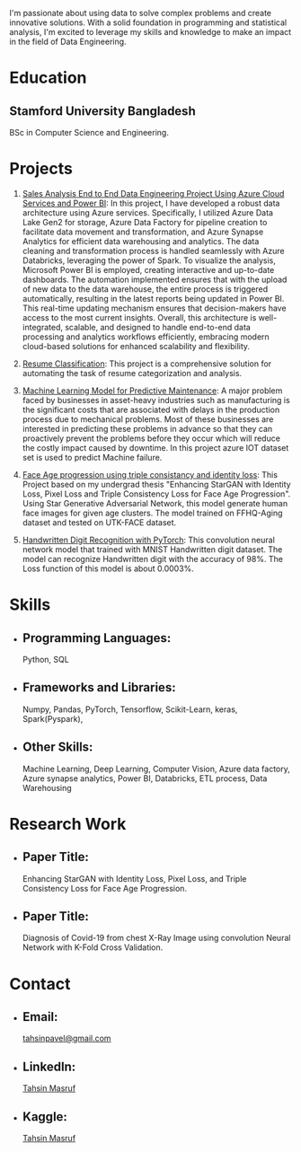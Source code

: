 
I'm passionate about using data to solve complex problems and create innovative solutions. With a solid foundation in programming and statistical analysis, I'm excited to leverage my skills and knowledge to make an impact in the field of Data Engineering. 

# Education

## Stamford University Bangladesh
  BSc in Computer Science and Engineering.

# Projects

1. [Sales Analysis End to End Data Engineering Project Using Azure Cloud Services and Power BI](https://github.com/TahsinPavel/Sales-Analysis-End-to-End-Data-Engineering-Project-Using-Azure-Cloud-Services-and-Power-BI): In this project, I have developed a robust data architecture using Azure services. Specifically, I utilized Azure Data Lake Gen2 for storage, Azure Data Factory for pipeline creation to facilitate data movement and transformation, and Azure Synapse Analytics for efficient data warehousing and analytics. The data cleaning and transformation process is handled seamlessly with Azure Databricks, leveraging the power of Spark. To visualize the analysis, Microsoft Power BI is employed, creating interactive and up-to-date dashboards. The automation implemented ensures that with the upload of new data to the data warehouse, the entire process is triggered automatically, resulting in the latest reports being updated in Power BI. This real-time updating mechanism ensures that decision-makers have access to the most current insights. Overall, this architecture is well-integrated, scalable, and designed to handle end-to-end data processing and analytics workflows efficiently, embracing modern cloud-based solutions for enhanced scalability and flexibility.
   
2. [Resume Classification](https://github.com/TahsinPavel/Resume-Classification): This project is a comprehensive solution for automating the task of resume categorization and analysis.

3. [Machine Learning Model for Predictive Maintenance](https://github.com/TahsinPavel/Machine-Learning-Model-for-Predictive-Maintenance-): A major problem faced by businesses in asset-heavy industries such as manufacturing is the significant costs that are associated with delays in the production process due to mechanical problems. Most of these businesses are interested in predicting these problems in advance so that they can proactively prevent the problems before they occur which will reduce the costly impact caused by downtime. In this project azure IOT dataset set is used to predict Machine failure.
   
4. [Face Age progression using triple consistancy and identity loss](https://github.com/TahsinPavel/Age-progression-using-triple-consistancy-and-identity-loss): This Project based on my undergrad thesis "Enhancing StarGAN with Identity Loss, Pixel Loss and Triple Consistency Loss for Face Age Progression". Using Star Generative Adversarial Network, this model generate human face images for given age clusters. The model trained on FFHQ-Aging dataset and tested on UTK-FACE dataset.

5. [Handwritten Digit Recognition with PyTorch](https://github.com/TahsinPavel/Handwritten-Digit-Recognition-with-PyTorch): This convolution neural network model that trained with MNIST Handwritten digit dataset. The model can recognize Handwritten digit with the accuracy of 98%. The Loss function of this model is about 0.0003%.


# Skills

- ## Programming Languages:
  Python, SQL
- ## Frameworks and Libraries:
  Numpy, Pandas, PyTorch, Tensorflow, Scikit-Learn, keras, Spark(Pyspark), 
- ## Other Skills:
  Machine Learning, Deep Learning, Computer Vision, Azure data factory, Azure synapse analytics, Power BI, Databricks, ETL process, Data Warehousing

# Research Work

- ## Paper Title:
     Enhancing StarGAN with Identity Loss, Pixel Loss, and Triple Consistency Loss for Face Age Progression.
  
- ## Paper Title:
     Diagnosis of Covid-19 from chest X-Ray Image using convolution Neural Network with K-Fold Cross Validation.

# Contact

- ## Email:
  tahsinpavel@gmail.com
  
- ## LinkedIn:
  [Tahsin Masruf](https://www.linkedin.com/in/tahsin-masruf/)
  
- ## Kaggle:
  [Tahsin Masruf](https://www.kaggle.com/tahsinmasruf)

